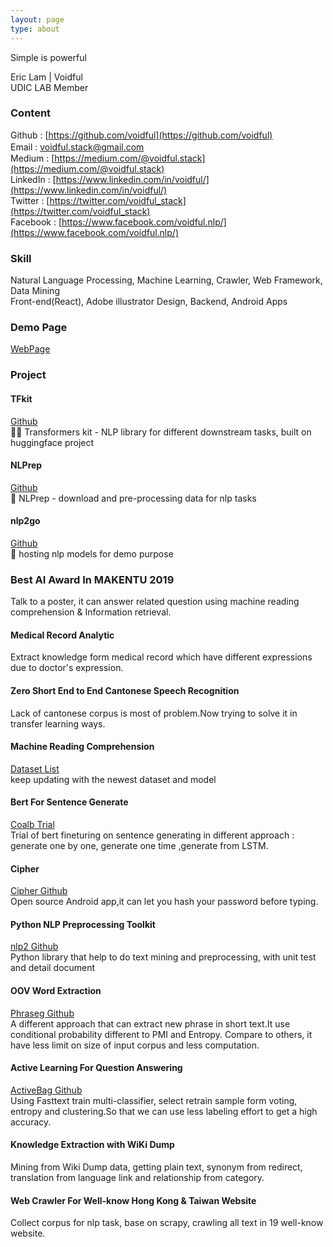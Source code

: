 ```yaml
---
layout: page
type: about
---
```


Simple is powerful

Eric Lam | Voidful   
UDIC LAB Member   

### Content
Github : [https://github.com/voidful](https://github.com/voidful)        
Email : [voidful.stack@gmail.com](voidful.stack@gmail.com)　　　  
Medium : [https://medium.com/@voidful.stack](https://medium.com/@voidful.stack)     
LinkedIn : [https://www.linkedin.com/in/voidful/](https://www.linkedin.com/in/voidful/)    
Twitter : [https://twitter.com/voidful_stack](https://twitter.com/voidful_stack)    
Facebook : [https://www.facebook.com/voidful.nlp/](https://www.facebook.com/voidful.nlp/)    

### Skill
Natural Language Processing, Machine Learning, Crawler, Web Framework, Data Mining   
Front-end(React), Adobe illustrator Design, Backend, Android Apps      

###   Demo Page   
[WebPage](https://voidful.tech)    


### Project  
 
####   TFkit   
[Github](https://github.com/voidful/TFkit)    
🤖📇 Transformers kit - NLP library for different downstream tasks, built on huggingface project

####   NLPrep   
[Github](https://github.com/voidful/NLPrep)    
🍳 NLPrep - download and pre-processing data for nlp tasks

####   nlp2go   
[Github](https://github.com/voidful/nlp2go)    
🏃 hosting nlp models for demo purpose

### Best AI Award In MAKENTU 2019
Talk to a poster, it can answer related question using machine reading comprehension & Information retrieval.   

####   Medical Record Analytic
Extract knowledge form medical record which have different expressions due to doctor's expression.   
   
#### Zero Short End to End Cantonese Speech Recognition   
Lack of cantonese corpus is most of problem.Now trying to solve it in transfer learning ways.    
 
#### Machine Reading Comprehension
[Dataset List](https://github.com/voidful/awesome-question-answering-dataset)    
keep updating with the newest dataset and model   

#### Bert For Sentence Generate 
[Coalb Trial](https://colab.research.google.com/drive/1AMcUHMzCny4RrPppM2_VnzN8p59w87YT)    
Trial of bert fineturing on sentence generating in different approach : generate one by one, generate one time ,generate from LSTM.   

#### Cipher 
[Cipher Github](https://voidful.github.io/Cipher/)     
Open source Android app,it can let you hash your password before typing.   

#### Python NLP Preprocessing Toolkit
[nlp2 Github](https://github.com/voidful/nlp2)     
Python library that help to do text mining and preprocessing, with unit test and detail document

#### OOV Word Extraction   
[Phraseg Github](https://github.com/voidful/Phraseg)     
A different approach that can extract new phrase in short text.It use conditional probability different to PMI and Entropy. Compare to others, it have less limit on size of input corpus and less computation.    

#### Active Learning For Question Answering  
[ActiveBag Github](https://github.com/voidful/ActiveBag)      
Using Fasttext train multi-classifier, select retrain sample form voting, entropy and clustering.So that we can use less labeling effort to get a high accuracy.    

#### Knowledge Extraction with WiKi Dump   
Mining from Wiki Dump data, getting plain text, synonym from redirect, translation from language link and relationship from category.   

#### Web Crawler For Well-know Hong Kong & Taiwan Website
Collect corpus for nlp task, base on scrapy, crawling all text in 19 well-know website.

